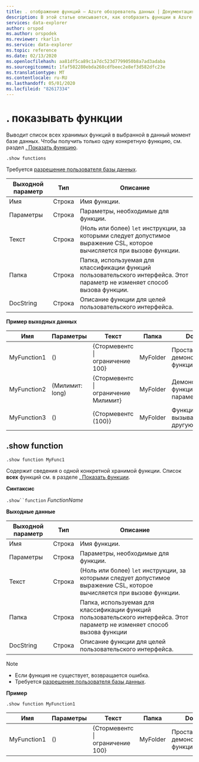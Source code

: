 ```yaml
---
title: . отображение функций — Azure обозреватель данных | Документация Майкрософт
description: В этой статье описывается, как отобразить функции в Azure обозреватель данных.
services: data-explorer
author: orspod
ms.author: orspodek
ms.reviewer: rkarlin
ms.service: data-explorer
ms.topic: reference
ms.date: 02/13/2020
ms.openlocfilehash: aa81df5ca89c1a7dc523d7799050b8a7ad3adaba
ms.sourcegitcommit: 1faf502280ebda268cdfbeec2e8ef3d582dfc23e
ms.translationtype: MT
ms.contentlocale: ru-RU
ms.lasthandoff: 05/01/2020
ms.locfileid: "82617334"
---
```

# <a name="show-functions"></a>. показывать функции

Выводит список всех хранимых функций в выбранной в данный момент базе данных.
Чтобы получить только одну конкретную функцию, см. раздел [. Показать функцию](#show-function).

```kusto
.show functions
```

Требуется [разрешение пользователя базы данных](../management/access-control/role-based-authorization.md).
 
|Выходной параметр |Тип |Описание
|---|---|--- 
|Имя  |Строка |Имя функции. 
|Параметры  |Строка |Параметры, необходимые для функции.
|Текст  |Строка |(Ноль или более) `let` инструкции, за которыми следует допустимое выражение CSL, которое вычисляется при вызове функции.
|Папка|Строка|Папка, используемая для классификации функций пользовательского интерфейса. Этот параметр не изменяет способ вызова функции.
|DocString|Строка|Описание функции для целей пользовательского интерфейса.
 
**Пример выходных данных** 

|Имя |Параметры|Текст|Папка|DocString
|---|---|---|---|---
|MyFunction1 |() | {Стормевентс &#124; ограничение 100}|MyFolder|Простая демонстрационная функция|
|MyFunction2 |(Милимит: long)| {Стормевентс &#124; ограничение Милимит}|MyFolder|Демонстрационная функция с параметром|
|MyFunction3 |() | {Стормевентс (100)}|MyFolder|Функция, вызывающая другую функцию||

## <a name="show-function"></a>.show function

```kusto
.show function MyFunc1
```

Содержит сведения о одной конкретной хранимой функции. Список **всех** функций см. в разделе [. Показать функции](#show-functions).

**Синтаксис**

`.show``function` *FunctionName*

**Выходные данные**

|Выходной параметр |Тип |Описание
|---|---|--- 
|Имя  |Строка |Имя функции. 
|Параметры  |Строка |Параметры, необходимые для функции.
|Текст  |Строка |(Ноль или более) `let` инструкции, за которыми следует допустимое выражение CSL, которое вычисляется при вызове функции.
|Папка|Строка|Папка, используемая для классификации функций пользовательского интерфейса. Этот параметр не изменяет способ вызова функции
|DocString|Строка|Описание функции для целей пользовательского интерфейса.
 
> [!NOTE] 
> * Если функция не существует, возвращается ошибка.
> * Требуется [разрешение пользователя базы данных](../management/access-control/role-based-authorization.md).
 
**Пример** 

```kusto
.show function MyFunction1 
```
    
|Имя |Параметры |Текст|Папка|DocString
|---|---|---|---|---
|MyFunction1 |() | {Стормевентс &#124; ограничение 100}|MyFolder|Простая демонстрационная функция
